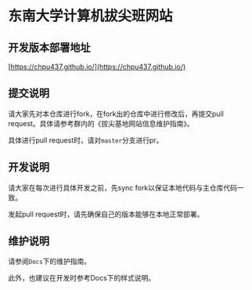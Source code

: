[//]: # (# SEU NetSI Website)

[//]: # ()
[//]: # (This is the website of our research group at Southeast University.)

[//]: # ()
[//]: # (https://seu-netsi.net)

# 东南大学计算机拔尖班网站

## 开发版本部署地址
[https://chpu437.github.io/](https://chpu437.github.io/)

## 提交说明

请大家先对本仓库进行fork，在fork出的仓库中进行修改后，再提交pull request。具体请参考群内的《拔尖基地网站信息维护指南》。

具体进行pull request时，请对`master`分支进行pr。

## 开发说明

请大家在每次进行具体开发之前，先sync fork以保证本地代码与主仓库代码一致。

发起pull request时，请先确保自己的版本能够在本地正常部署。

## 维护说明

请参阅`Docs`下的维护指南。

此外，也建议在开发时参考Docs下的样式说明。
